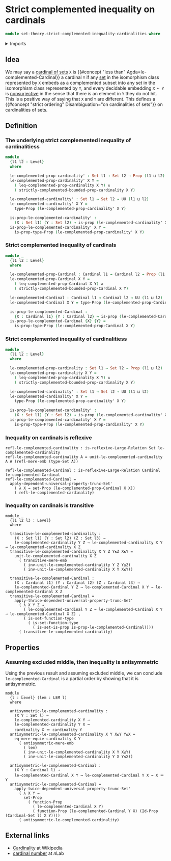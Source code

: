 # Strict complemented inequality on cardinals

```agda
module set-theory.strict-complemented-inequality-cardinalities where
```

<details><summary>Imports</summary>

```agda
open import foundation.action-on-identifications-functions
open import foundation.conjunction
open import foundation.dependent-pair-types
open import foundation.equivalences
open import foundation.function-extensionality
open import foundation.identity-types
open import foundation.large-binary-relations
open import foundation.law-of-excluded-middle
open import foundation.mere-embeddings
open import foundation.nonsurjective-maps
open import foundation.propositional-extensionality
open import foundation.propositions
open import foundation.set-truncations
open import foundation.sets
open import foundation.univalence
open import foundation.universe-levels

open import set-theory.cardinalities
open import set-theory.complemented-inequality-cardinalities
open import set-theory.inequality-cardinalities
open import set-theory.strict-complemented-boundedness-cardinalities
```

</details>

## Idea

We may say a [cardinal of sets](set-theory.cardinalities.md) `X` is
{{#concept "less than" Agda=le-complemented-Cardinal}} a cardinal `Y` if any
[set](foundation-core.sets.md) in the isomorphism class represented by `X`
embeds as a complemented subset into any set in the isomorphism class
represented by `Y`, and every decidable embedding `X ↪ Y` is
[nonsurjective](foundation.nonsurjective-maps.md) in the sense that there is an
element in `Y` they do not hit. This is a positive way of saying that `X` and
`Y` are different. This defines a
{{#concept "strict ordering" Disambiguation="on cardinalities of sets"}} on
cardinalities of sets.

## Definition

### The underlying strict complemented inequality of cardinalitiess

```agda
module _
  {l1 l2 : Level}
  where

  le-complemented-prop-cardinality' : Set l1 → Set l2 → Prop (l1 ⊔ l2)
  le-complemented-prop-cardinality' X Y =
    ( leq-complemented-prop-cardinality X Y) ∧
    ( strictly-complemented-bounded-prop-cardinality X Y)

  le-complemented-cardinality' : Set l1 → Set l2 → UU (l1 ⊔ l2)
  le-complemented-cardinality' X Y =
    type-Prop (le-complemented-prop-cardinality' X Y)

  is-prop-le-complemented-cardinality' :
    (X : Set l1) (Y : Set l2) → is-prop (le-complemented-cardinality' X Y)
  is-prop-le-complemented-cardinality' X Y =
    is-prop-type-Prop (le-complemented-prop-cardinality' X Y)
```

### Strict complemented inequality of cardinals

```agda
module _
  {l1 l2 : Level}
  where

  le-complemented-prop-Cardinal : Cardinal l1 → Cardinal l2 → Prop (l1 ⊔ l2)
  le-complemented-prop-Cardinal X Y =
    ( leq-complemented-prop-Cardinal X Y) ∧
    ( strictly-complemented-bounded-prop-Cardinal X Y)

  le-complemented-Cardinal : Cardinal l1 → Cardinal l2 → UU (l1 ⊔ l2)
  le-complemented-Cardinal X Y = type-Prop (le-complemented-prop-Cardinal X Y)

  is-prop-le-complemented-Cardinal :
    {X : Cardinal l1} {Y : Cardinal l2} → is-prop (le-complemented-Cardinal X Y)
  is-prop-le-complemented-Cardinal {X} {Y} =
    is-prop-type-Prop (le-complemented-prop-Cardinal X Y)
```

### Strict complemented inequality of cardinalitiess

```agda
module _
  {l1 l2 : Level}
  where

  le-complemented-prop-cardinality : Set l1 → Set l2 → Prop (l1 ⊔ l2)
  le-complemented-prop-cardinality X Y =
    ( leq-complemented-prop-cardinality X Y) ∧
    ( strictly-complemented-bounded-prop-cardinality X Y)

  le-complemented-cardinality' : Set l1 → Set l2 → UU (l1 ⊔ l2)
  le-complemented-cardinality' X Y =
    type-Prop (le-complemented-prop-cardinality' X Y)

  is-prop-le-complemented-cardinality' :
    (X : Set l1) (Y : Set l2) → is-prop (le-complemented-cardinality' X Y)
  is-prop-le-complemented-cardinality' X Y =
    is-prop-type-Prop (le-complemented-prop-cardinality' X Y)
```

### Inequality on cardinals is reflexive

```text
refl-le-complemented-cardinality : is-reflexive-Large-Relation Set le-complemented-cardinality
refl-le-complemented-cardinality A = unit-le-complemented-cardinality A A (refl-mere-emb (type-Set A))

refl-le-complemented-Cardinal : is-reflexive-Large-Relation Cardinal le-complemented-Cardinal
refl-le-complemented-Cardinal =
  apply-dependent-universal-property-trunc-Set'
    ( λ X → set-Prop (le-complemented-prop-Cardinal X X))
    ( refl-le-complemented-cardinality)
```

### Inequality on cardinals is transitive

```text
module _
  {l1 l2 l3 : Level}
  where

  transitive-le-complemented-cardinality :
    (X : Set l1) (Y : Set l2) (Z : Set l3) →
    le-complemented-cardinality Y Z → le-complemented-cardinality X Y → le-complemented-cardinality X Z
  transitive-le-complemented-cardinality X Y Z Y≤Z X≤Y =
    unit-le-complemented-cardinality X Z
      ( transitive-mere-emb
        ( inv-unit-le-complemented-cardinality Y Z Y≤Z)
        ( inv-unit-le-complemented-cardinality X Y X≤Y))

  transitive-le-complemented-Cardinal :
    (X : Cardinal l1) (Y : Cardinal l2) (Z : Cardinal l3) →
    le-complemented-Cardinal Y Z → le-complemented-Cardinal X Y → le-complemented-Cardinal X Z
  transitive-le-complemented-Cardinal =
    apply-thrice-dependent-universal-property-trunc-Set'
      ( λ X Y Z →
        ( le-complemented-Cardinal Y Z → le-complemented-Cardinal X Y → le-complemented-Cardinal X Z) ,
        ( is-set-function-type
          ( is-set-function-type
            ( is-set-is-prop is-prop-le-complemented-Cardinal))))
      ( transitive-le-complemented-cardinality)
```

## Properties

### Assuming excluded middle, then inequality is antisymmetric

Using the previous result and assuming excluded middle, we can conclude
`le-complemented-Cardinal` is a partial order by showing that it is
antisymmetric.

```text
module _
  {l : Level} (lem : LEM l)
  where

  antisymmetric-le-complemented-cardinality :
    (X Y : Set l) →
    le-complemented-cardinality X Y →
    le-complemented-cardinality Y X →
    cardinality X ＝ cardinality Y
  antisymmetric-le-complemented-cardinality X Y X≤Y Y≤X =
    eq-mere-equiv-cardinality X Y
      ( antisymmetric-mere-emb
        ( lem)
        ( inv-unit-le-complemented-cardinality X Y X≤Y)
        ( inv-unit-le-complemented-cardinality Y X Y≤X))

  antisymmetric-le-complemented-Cardinal :
    (X Y : Cardinal l) →
    le-complemented-Cardinal X Y → le-complemented-Cardinal Y X → X ＝ Y
  antisymmetric-le-complemented-Cardinal =
    apply-twice-dependent-universal-property-trunc-Set'
      ( λ X Y →
        set-Prop
          ( function-Prop
            ( le-complemented-Cardinal X Y)
            ( function-Prop (le-complemented-Cardinal Y X) (Id-Prop (Cardinal-Set l) X Y))))
      ( antisymmetric-le-complemented-cardinality)
```

## External links

- [Cardinality](https://en.wikipedia.org/wiki/Cardinality) at Wikipedia
- [cardinal number](https://ncatlab.org/nlab/show/cardinal+number) at $n$Lab
